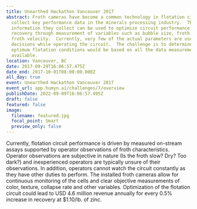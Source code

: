 ```yaml
---
title: Unearthed Hackathon Vancouver 2017
abstract: Froth cameras have become a common technology in flotation circuits to
  collect key performance data in the minerals processing industry.  The
  information they collect can be used to optimize circuit performance and metal
  recovery through measurement of variables such as bubble size, froth depth and
  froth velocity.  Currently, very few of the actual parameters are used to make
  decisions while operating the circuit.  The challenge is to determine what the
  optimum flotation conditions would be based on all the data measurements
  available.
location: Vancouver, BC
date: 2017-09-29T16:06:57.475Z
date_end: 2017-10-01T08:00:00.000Z
all_day: true
event: Unearthed Hackathon Vancouver 2017
event_url: app.humyn.ai/challenges/7/overview
publishDate: 2022-09-09T16:06:57.495Z
draft: false
featured: false
image:
  filename: featured.jpg
  focal_point: Smart
  preview_only: false
---
```

Currently, flotation circuit performance is driven by measured on-stream assays supported by operator observations of froth characteristics. Operator observations are subjective in nature (Is the froth slow? Dry? Too dark?) and inexperienced operators are typically unsure of their observations. In addition, operators cannot watch the circuit constantly as they have other duties to perform. The installed froth cameras allow for continuous monitoring of the cells and clear objective measurements of color, texture, collapse rate and other variables. Optimization of the flotation circuit could lead to USD 4.6 million revenue annually for every 0.5% increase in recovery at $1.10/lb. of zinc.